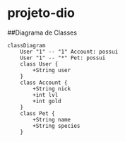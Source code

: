 # projeto-dio


##Diagrama de Classes

```mermaid
classDiagram
    User "1" -- "1" Account: possui
    User "1" -- "*" Pet: possui
    class User {
        +String user
    }
    class Account {
        +String nick
        +int lvl
        +int gold
    }
    class Pet {
        +String name
        +String species
    }
```
